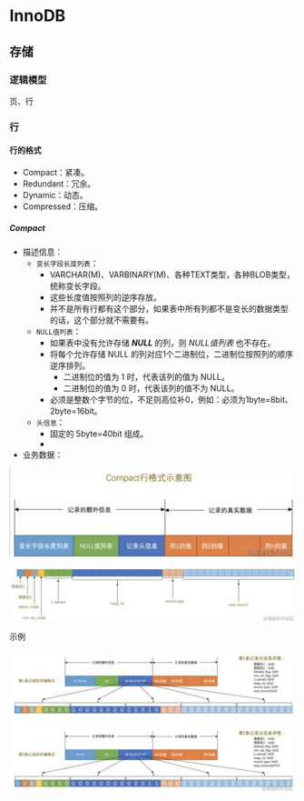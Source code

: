 # InnoDB

## 存储

### 逻辑模型

页、行

### 行

#### 行的格式

- Compact：紧凑。
- Redundant：冗余。
- Dynamic：动态。
- Compressed：压缩。

##### Compact

- 描述信息：
  - `变长字段长度列表`：
    - VARCHAR(M)、VARBINARY(M)、各种TEXT类型，各种BLOB类型，统称变长字段。
    - 这些长度值按照列的逆序存放。
    - 并不是所有行都有这个部分，如果表中所有列都不是变长的数据类型的话，这个部分就不需要有。
  - `NULL值列表`：
    - 如果表中没有允许存储 ***NULL*** 的列，则 *NULL值列表* 也不存在。
    - 将每个允许存储 NULL 的列对应1个二进制位，二进制位按照列的顺序逆序排列。
      - 二进制位的值为 1 时，代表该列的值为 NULL。
      - 二进制位的值为 0 时，代表该列的值不为 NULL。
    - 必须是整数个字节的位，不足则高位补0，例如：必须为1byte=8bit、2byte=16bit。
  - `头信息`：
    - 固定的 5byte=40bit 组成。
    - 
- 业务数据：

![image-20211001213959717](InnoDB.assets/image-20211001213959717.png)

![image-20211001214926348](InnoDB.assets/image-20211001214926348.png)

示例

![image-20211001215019839](InnoDB.assets/image-20211001215019839.png)